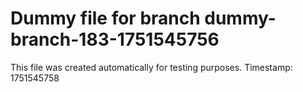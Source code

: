 # Dummy file for branch dummy-branch-183-1751545756

This file was created automatically for testing purposes.
Timestamp: 1751545758